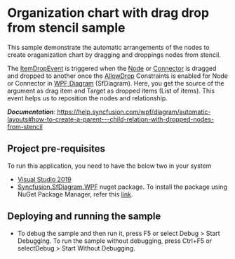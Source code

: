 # Organization chart with drag drop from stencil sample
This sample demonstrate the automatic arrangements of the nodes to create oraganization chart by dragging and droppings nodes from stencil.

The [ItemDropEvent](https://help.syncfusion.com/cr/wpf/Syncfusion.SfDiagram.WPF~Syncfusion.UI.Xaml.Diagram.IGraphInfo~ItemDropEvent_EV.html) is triggered when the [Node](https://help.syncfusion.com/cr/wpf/Syncfusion.SfDiagram.WPF~Syncfusion.UI.Xaml.Diagram.NodeViewModel.html) or [Connector](https://help.syncfusion.com/cr/wpf/Syncfusion.SfDiagram.WPF~Syncfusion.UI.Xaml.Diagram.ConnectorViewModel.html) is dragged and dropped to another once the [AllowDrop](https://help.syncfusion.com/cr/wpf/Syncfusion.SfDiagram.WPF~Syncfusion.UI.Xaml.Diagram.NodeConstraints.html) Constraints is enabled for Node or Connector in [WPF Diagram](https://www.syncfusion.com/wpf-controls/diagram) (SfDiagram). Here, you get the source of the argument as drag item and Target as dropped items (List of items). This event helps us to reposition the nodes and relationship.

__*Documentation*__: https://help.syncfusion.com/wpf/diagram/automatic-layouts#how-to-create-a-parent---child-relation-with-dropped-nodes-from-stencil

## Project pre-requisites
To run this application, you need to have the below two in your system

* [Visual Studio 2019](https://www.visualstudio.com/wpf-vs)
* [Syncfusion.SfDiagram.WPF](https://www.nuget.org/packages/Syncfusion.SfDiagram.WPF/) nuget package. To install the package using NuGet Package Manager, refer this [link](https://docs.microsoft.com/en-us/nuget/quickstart/install-and-use-a-package-in-visual-studio#nuget-package-manager).

## Deploying and running the sample
* To debug the sample and then run it, press F5 or select Debug > Start Debugging. To run the sample without debugging, press Ctrl+F5 or selectDebug > Start Without Debugging.
